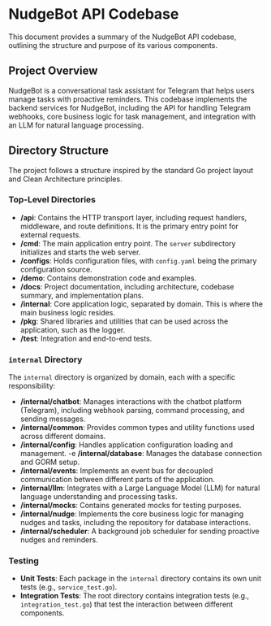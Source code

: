 # NudgeBot API Codebase

This document provides a summary of the NudgeBot API codebase, outlining the structure and purpose of its various components.

## Project Overview

NudgeBot is a conversational task assistant for Telegram that helps users manage tasks with proactive reminders. This codebase implements the backend services for NudgeBot, including the API for handling Telegram webhooks, core business logic for task management, and integration with an LLM for natural language processing.

## Directory Structure

The project follows a structure inspired by the standard Go project layout and Clean Architecture principles.

### Top-Level Directories

-   **/api**: Contains the HTTP transport layer, including request handlers, middleware, and route definitions. It is the primary entry point for external requests.
-   **/cmd**: The main application entry point. The `server` subdirectory initializes and starts the web server.
-   **/configs**: Holds configuration files, with `config.yaml` being the primary configuration source.
-   **/demo**: Contains demonstration code and examples.
-   **/docs**: Project documentation, including architecture, codebase summary, and implementation plans.
-   **/internal**: Core application logic, separated by domain. This is where the main business logic resides.
-   **/pkg**: Shared libraries and utilities that can be used across the application, such as the logger.
-   **/test**: Integration and end-to-end tests.

### `internal` Directory

The `internal` directory is organized by domain, each with a specific responsibility:

-   **/internal/chatbot**: Manages interactions with the chatbot platform (Telegram), including webhook parsing, command processing, and sending messages.
-   **/internal/common**: Provides common types and utility functions used across different domains.
-   **/internal/config**: Handles application configuration loading and management.
-e   **/internal/database**: Manages the database connection and GORM setup.
-   **/internal/events**: Implements an event bus for decoupled communication between different parts of the application.
-   **/internal/llm**: Integrates with a Large Language Model (LLM) for natural language understanding and processing tasks.
-   **/internal/mocks**: Contains generated mocks for testing purposes.
-   **/internal/nudge**: Implements the core business logic for managing nudges and tasks, including the repository for database interactions.
-   **/internal/scheduler**: A background job scheduler for sending proactive nudges and reminders.

### Testing

-   **Unit Tests**: Each package in the `internal` directory contains its own unit tests (e.g., `service_test.go`).
-   **Integration Tests**: The root directory contains integration tests (e.g., `integration_test.go`) that test the interaction between different components.
